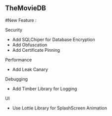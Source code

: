 ## TheMovieDB

#New Feature :  
  
Security
- Add SQLChiper for Database Encryption  
- Add Obfuscation  
- Add Certificate Pinning  
  
Performance  
- Add Leak Canary  
  
Debugging
- Add Timber Library for Logging
  
UI  
- Use Lottie Library for SplashScreen Animation
